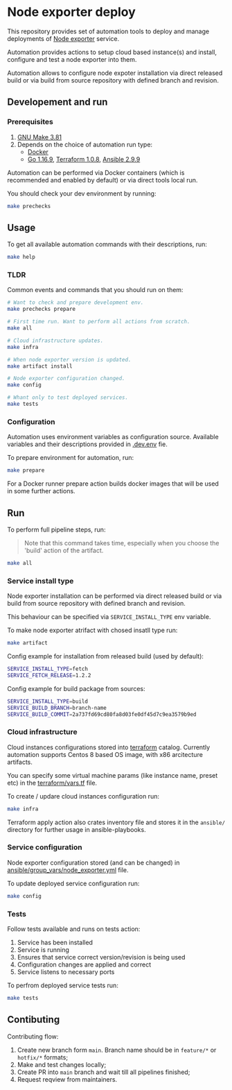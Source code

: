 # Node exporter deploy

This repository provides set of automation tools to deploy and manage deployments of [Node exporter](https://github.com/prometheus/node_exporter) service.

Automation provides actions to setup cloud based instance(s) and install, configure and test a node exporter into them.

Automation allows to configure node expoter installation via direct released build or via build from source repository with defined branch and revision.

## Developement and run

### Prerequisites

1. [GNU Make 3.81](https://www.gnu.org/software/make/)
2. Depends on the choice of automation run type:
    - [Docker](https://docs.docker.com/get-docker/)
    - [Go 1.16.9](https://golang.org/dl/), [Terraform 1.0.8](https://www.terraform.io), [Ansible 2.9.9](https://www.ansible.com)

Automation can be performed via Docker containers (which is recommended and enabled by default) or via direct tools local run.

You should check your dev environment by running:
```bash
make prechecks
```

## Usage

To get all available automation commands with their descriptions, run:
```bash
make help
```

### TLDR

Common events and commands that you should run on them:

```bash
# Want to check and prepare development env.
make prechecks prepare

# First time run. Want to perform all actions from scratch.
make all

# Cloud infrastructure updates.
make infra

# When node exporter version is updated.
make artifact install

# Node exporter configuration changed.
make config

# Whant only to test deployed services.
make tests
```


### Configuration

Automation uses environment variables as configuration source. Available variables and their descriptions provided in [.dev.env](.dev.env) fie.

To prepare environment for automation, run:

```bash
make prepare
```

For a Docker runner prepare action builds docker images that will be used in some further actions.

## Run

To perform full pipeline steps, run:

> Note that this command takes time, especially when you choose the 'build' action of the artifact.

```bash
make all
```

### Service install type

Node exporter installation can be performed via direct released build or via build from source repository with defined branch and revision.

This behaviour can be specified via `SERVICE_INSTALL_TYPE` env variable.

To make node exporter atrifact with chosed insatll type run:
```bash
make artifact
```

Config example for installation from released build (used by default):

```bash
SERVICE_INSTALL_TYPE=fetch
SERVICE_FETCH_RELEASE=1.2.2
```

Config example for build package from sources:

```bash
SERVICE_INSTALL_TYPE=build
SERVICE_BUILD_BRANCH=branch-name
SERVICE_BUILD_COMMIT=2a737fd69cd80fa8d03fe0df45d7c9ea3579b9ed
```

### Cloud infrastructure

Cloud instances configurations stored into [terraform](terraform/) catalog. Currently automation supports Centos 8 based OS image, with x86 arcitecture artifacts.

You can specify some virtual machine params (like instance name, preset etc) in the [terraform/vars.tf](terraform/vars.tf) file.

To create / updare cloud instances configuration run:

```bash
make infra
```

Terraform apply action also crates inventory file and stores it in the `ansible/` directory for further usage in ansible-playbooks.

### Service configuration

Node exporter configuration stored (and can be changed) in [ansible/group_vars/node_exporter.yml](ansible/group_vars/node_exporter.yml) file.

To update deployed service configuration run:

```bash
make config
```

### Tests

Follow tests available and runs on tests action:
1. Service has been installed
2. Service is running
3. Ensures that service correct version/revision is being used
4. Configuration changes are applied and correct
5. Service listens to necessary ports

To perfrom deployed service tests run:

```bash
make tests
```

## Contibuting

Contributing flow:

1. Create new branch form `main`. Branch name should be in `feature/*` or `hotfix/*` formats;
2. Make and test changes locally;
3. Create PR into `main` branch and wait till all pipelines finished;
4. Request reqview from maintainers.
